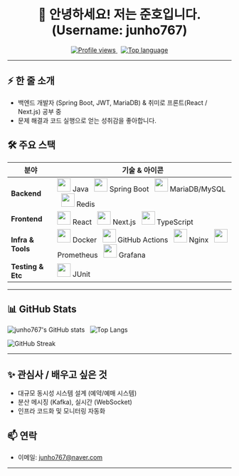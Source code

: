 <!-- README.md -->

<h1 align="center">👋 안녕하세요! 저는 준호입니다. (Username: <strong>junho767</strong>)</h1>

<p align="center">
  <a href="https://github.com/junho767">
    <img alt="Profile views" src="https://komarev.com/ghpvc/?username=junho767&color=blue" />
  </a>
  &nbsp;
  <a href="https://github.com/junho767?tab=repositories">
    <img alt="Top language" src="https://img.shields.io/badge/Primary-Languages-0ea5e9" />
  </a>
</p>

---

## ⚡ 한 줄 소개
- 백엔드 개발자 (Spring Boot, JWT, MariaDB) & 취미로 프론트(React / Next.js) 공부 중  
- 문제 해결과 코드 실행으로 얻는 성취감을 좋아합니다.

## 🛠️ 주요 스택
| 분야 | 기술 & 아이콘 |
|------|--------------|
| **Backend** | <img src="https://cdn.jsdelivr.net/gh/devicons/devicon/icons/java/java-original.svg" width="30" height="30"/> Java &nbsp; <img src="https://cdn.jsdelivr.net/gh/devicons/devicon/icons/spring/spring-original.svg" width="30" height="30"/> Spring Boot &nbsp; <img src="https://cdn.jsdelivr.net/gh/devicons/devicon/icons/mysql/mysql-original.svg" width="30" height="30"/> MariaDB/MySQL &nbsp; <img src="https://cdn.jsdelivr.net/gh/devicons/devicon/icons/redis/redis-original.svg" width="30" height="30"/> Redis |
| **Frontend** | <img src="https://cdn.jsdelivr.net/gh/devicons/devicon/icons/react/react-original.svg" width="30" height="30"/> React &nbsp; <img src="https://cdn.jsdelivr.net/gh/devicons/devicon/icons/nextjs/nextjs-original.svg" width="30" height="30"/> Next.js &nbsp; <img src="https://cdn.jsdelivr.net/gh/devicons/devicon/icons/typescript/typescript-original.svg" width="30" height="30"/> TypeScript |
| **Infra & Tools** | <img src="https://cdn.jsdelivr.net/gh/devicons/devicon/icons/docker/docker-original.svg" width="30" height="30"/> Docker &nbsp; <img src="https://cdn.jsdelivr.net/gh/devicons/devicon/icons/github/github-original.svg" width="30" height="30"/> GitHub Actions &nbsp; <img src="https://cdn.jsdelivr.net/gh/devicons/devicon/icons/nginx/nginx-original.svg" width="30" height="30"/> Nginx &nbsp; <img src="https://cdn.jsdelivr.net/gh/devicons/devicon/icons/prometheus/prometheus-original.svg" width="30" height="30"/> Prometheus &nbsp; <img src="https://cdn.jsdelivr.net/gh/devicons/devicon/icons/grafana/grafana-original.svg" width="30" height="30"/> Grafana |
| **Testing & Etc** | <img src="https://cdn.jsdelivr.net/gh/devicons/devicon/icons/java/java-original.svg" width="30" height="30"/> JUnit &nbsp; |

---

## 📊 GitHub Stats
<p align="left">
  <img alt="junho767's GitHub stats" src="https://github-readme-stats.vercel.app/api?username=junho767&show_icons=true&theme=tokyonight&count_private=true" />
  &nbsp;
  <img alt="Top Langs" src="https://github-readme-stats.vercel.app/api/top-langs/?username=junho767&layout=compact&theme=tokyonight" />
</p>

<p align="left">
  <img alt="GitHub Streak" src="https://github-readme-streak-stats.herokuapp.com/?user=junho767&theme=tokyonight" />
</p>

---

## ✨ 관심사 / 배우고 싶은 것
- 대규모 동시성 시스템 설계 (예약/예매 시스템)
- 분산 메시징 (Kafka), 실시간 (WebSocket)
- 인프라 코드화 및 모니터링 자동화

## 📫 연락
- 이메일: junho767@naver.com

---

